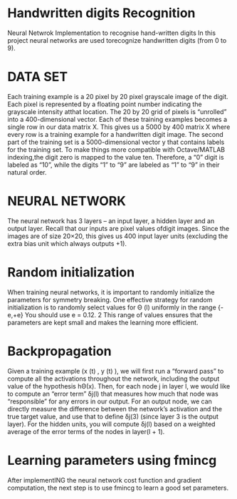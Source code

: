 # Handwritten digits Recognition
Neural Netwrok Implementation to recognise hand-written digits 
In this project neural networks are used torecognize handwritten digits (from 0 to 9).

# DATA SET
Each training example is a 20 pixel by 20 pixel grayscale image of the digit. 
Each pixel is represented by a floating point number indicating the grayscale 
intensity atthat location. The 20 by 20 grid of pixels is “unrolled” into a 
400-dimensional vector. Each of these training examples becomes a single row 
in our data matrix X. This gives us a 5000 by 400 matrix X where every row is 
a training example for a handwritten digit image.
The second part of the training set is a 5000-dimensional vector y that
contains labels for the training set. To make things more compatible with
Octave/MATLAB indexing,the digit zero is mapped to the value ten. 
Therefore, a “0” digit is labeled as “10”, while the digits “1” to “9” are labeled 
as “1” to “9” in their natural order.

# NEURAL NETWORK
The neural network has 3 layers – an input layer, a hidden layer and an output layer.
Recall that our inputs are pixel values ofdigit images. 
Since the images are of size 20×20, this gives us 400 input layer
units (excluding the extra bias unit which always outputs +1).

# Random initialization
When training neural networks, it is important to randomly initialize the parameters 
for symmetry breaking. One effective strategy for random initialization 
is to randomly select values for Θ (l) uniformly in the range {-e,+e}
You should use e = 0.12. 2 This range of values ensures that the parameters
are kept small and makes the learning more efficient.

# Backpropagation
Given a training example (x (t) , y (t) ), we will first run a “forward pass” to compute
all the activations throughout the network, including the output value of the
hypothesis hΘ(x). Then, for each node j in layer l, we would like to compute
an “error term” δj(l) that measures how much that node was “responsible”
for any errors in our output. For an output node, we can directly measure the difference between the 
network’s activation and the true target value, and use that to define δj(3)
(since layer 3 is the output layer).  For the hidden units, you will compute δj(l) 
based on a weighted average of the error terms of the nodes in layer(l + 1).

# Learning parameters using fmincg
After implementING the neural network cost function and gradient computation, 
the next step is to use fmincg to learn a good set parameters.
